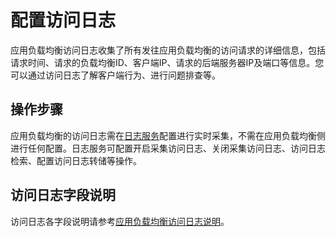 # 配置访问日志

应用负载均衡访问日志收集了所有发往应用负载均衡的访问请求的详细信息，包括请求时间、请求的负载均衡ID、客户端IP、请求的后端服务器IP及端口等信息。您可以通过访问日志了解客户端行为、进行问题排查等。

## 操作步骤
应用负载均衡的访问日志需在[日志服务](https://docs.jdcloud.com/log-service/product-overview)配置进行实时采集，不需在应用负载均衡侧进行任何配置。日志服务可配置开启采集访问日志、关闭采集访问日志、访问日志检索、配置访问日志转储等操作。

## 访问日志字段说明

访问日志各字段说明请参考[应用负载均衡访问日志说明](https://docs.jdcloud.com/log-service/alblog)。

